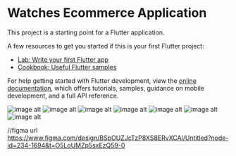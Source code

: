 # Watches Ecommerce Application 

This project is a starting point for a Flutter application.

A few resources to get you started if this is your first Flutter project:

- [Lab: Write your first Flutter app](https://docs.flutter.dev/get-started/codelab)
- [Cookbook: Useful Flutter samples](https://docs.flutter.dev/cookbook)

For help getting started with Flutter development, view the
[online documentation](https://docs.flutter.dev/), which offers tutorials,
samples, guidance on mobile development, and a full API reference.

![image alt](https://raw.githubusercontent.com/AwaisKazi7/Ecommerece-Watch/main/iPhone%2014%20%26%2015%20Pro%20Max%20-%2010.png?token=GHSAT0AAAAAACVLJAHSTIGRKUOSW4INBUEKZV7ZENQ)
![image alt](https://raw.githubusercontent.com/AwaisKazi7/Ecommerece-Watch/main/iPhone%2014%20%26%2015%20Pro%20Max%20-%2011.png?token=GHSAT0AAAAAACVLJAHTLJ4EXO2PIGGH7VK2ZV7ZETQ)
![image alt](https://raw.githubusercontent.com/AwaisKazi7/Ecommerece-Watch/main/iPhone%2014%20%26%2015%20Pro%20Max%20-%2012.png?token=GHSAT0AAAAAACVLJAHTLWNHPO4TIILSA2SKZV7ZEXQ)
![image alt](https://raw.githubusercontent.com/AwaisKazi7/Ecommerece-Watch/main/iPhone%2014%20%26%2015%20Pro%20Max%20-%2013.png?token=GHSAT0AAAAAACVLJAHSRS6FAPUKXWBWZFMCZV7ZE2Q)
![image alt](https://raw.githubusercontent.com/AwaisKazi7/Ecommerece-Watch/main/iPhone%2014%20%26%2015%20Pro%20Max%20-%2014.png?token=GHSAT0AAAAAACVLJAHTZAN2FRINNSQ6QFNAZV7ZE6Q)
![image alt](https://raw.githubusercontent.com/AwaisKazi7/Ecommerece-Watch/main/iPhone%2014%20%26%2015%20Pro%20Max%20-%2015.png?token=GHSAT0AAAAAACVLJAHST4HG3YT75XU5OZQMZV7ZFDQ)
![image alt](https://raw.githubusercontent.com/AwaisKazi7/Ecommerece-Watch/main/iPhone%2014%20%26%2015%20Pro%20Max%20-%2016.png?token=GHSAT0AAAAAACVLJAHTTL33PDGYK2CMBVRSZV7ZFIA)

//figma url 
https://www.figma.com/design/BSpOUZJcTzP8XS8ERvXCAl/Untitled?node-id=234-1694&t=O5LoUMZp5sxEzQ59-0
